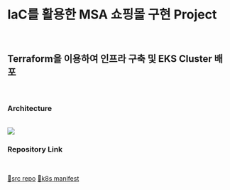 # IaC를 활용한 MSA 쇼핑몰 구현 Project
<br>

## Terraform을 이용하여 인프라 구축 및 EKS Cluster 배포
<br>

### Architecture
<br>
<img src="https://github.com/tthingbini/MSA-Project/assets/137377076/527234de-3291-43df-b105-66d16798d11c">

### Repository Link 
<br>

[🔗src repo](https://github.com/tthingbini/ecommerce-workshop-src.git)
[🔗k8s manifest](https://github.com/tthingbini/ecommerce-workshop-k8s-manifest.git)
